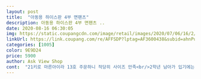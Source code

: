 ```yaml
---
layout: post 
title:  "아동용 하이스판 4부 면팬츠" 
description: 아동용 하이스판 4부 면팬츠 ..
date: 2020-08-16 06:30:05 
img: https://static.coupangcdn.com/image/retail/images/2020/07/06/16/2/6c0b47be-d721-476a-8eb4-a97643161b68.jpg 
linkUrl: https://link.coupang.com/re/AFFSDP?lptag=AF3600438&subid=ahnPublicAsk&pageKey=1656760795&itemId=2822830665&vendorItemId=71030967359&traceid=V0-113-2961026dd2951087 
categories: [1005] 
color: 9E9D24 
price: 5900 
author: Ask View Shop 
cont:  "21키로 마른아이라 13호 주문하니 적당히 사이즈 만족<br/>2학년 남아가 입기에는 좀 짧은듯하나 스판도 좋고 아이도 편해함<br/>43개월 남아, 키 110cm이고, 몸무게 18kg예요.<br/><br/>가격 저렴하지만 상품평 하나도 없어서<br/>가격대비 제품 훌륭해요  아이도 편하대여<br/>구매에 좀 고민했지만 너무 좋아요.<br/><br/>또 구매할거예요!!<br/>사이즈는 9호가 아주 좋았어요.<br/><br/>세탁 안해봤지만 검정색이라 물빠짐 있을 수도 있겠네요^^<br/>스판 좋고, 허리밴드부분 넓고<br/>아이들 하계교복으로 필요해서 샀는데<br/>재질 자체가 딱 붙는 게 아니라서 좋아요.<br/><br/>" 
---
```

